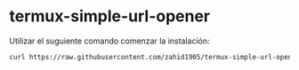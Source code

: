 # termux-simple-url-opener
Utilizar el suguiente comando comenzar la instalación:

```bash
curl https://raw.githubusercontent.com/zahid1905/termux-simple-url-opener/main/install.sh -o install.sh && chmod +x install.sh && bash install.sh
```
